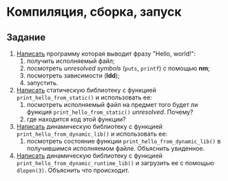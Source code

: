 # Компиляция, сборка, запуск

## Задание

1. [Написать](src/1) программу которая выводит фразу "Hello, world!":
	1. получить исполняемый файл;
	2. посмотреть *unresolved symbols* (`puts`, `printf`) с помощью **nm**;
	3. посмотреть зависимости (**ldd**);
	4. запустить.
2. [Написать](src/2) статическую библиотеку с функцией `print_hello_from_static()` и использовать ее:
	1. посмотреть исполняемый файл на предмет того будет ли функция `print_hello_from_static()` *unresolved*. Почему?
	2. где находится код этой функции?
3. [Написать](src/3) динамическую библиотеку с функцией `print_hello_from_dynamic_lib()` и использовать ее:
	1. посмотреть состояние функции `print_hello_from_dynamic_lib()` в получившимся исполняемом файле. Объяснить увиденное.
4. [Написать](src/4) динамическую библиотеку с функцией `print_hello_from_dynamic_runtime_lib()` и загрузить ее с помощью `dlopen(3)`. Объяснить что происходит.
